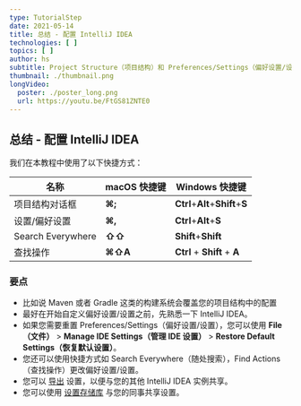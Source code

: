 ```yaml
---
type: TutorialStep
date: 2021-05-14
title: 总结 - 配置 IntelliJ IDEA
technologies: [ ]
topics: [ ]
author: hs
subtitle: Project Structure（项目结构）和 Preferences/Settings（偏好设置/设置）都提供了配置 IntelliJ IDEA 的方法
thumbnail: ./thumbnail.png
longVideo:
  poster: ./poster_long.png
  url: https://youtu.be/FtGS81ZNTE0
---
```


## 总结 - 配置 IntelliJ IDEA
我们在本教程中使用了以下快捷方式：

| 名称                | macOS 快捷键 | Windows 快捷键                      |
| ----------------- | --------- | -------------------------------- |
| 项目结构对话框           | **⌘;**    | **Ctrl**+**Alt**+**Shift**+**S** |
| 设置/偏好设置           | **⌘,**    | **Ctrl**+**Alt**+**S**           |
| Search Everywhere | **⇧⇧**    | **Shift**+**Shift**              |
| 查找操作              | **⌘⇧A**   | **Ctrl** + **Shift** + **A**     |

### 要点
- 比如说 Maven 或者 Gradle 这类的构建系统会覆盖您的项目结构中的配置
- 最好在开始自定义偏好设置/设置之前，先熟悉一下 IntelliJ IDEA。
- 如果您需要重置 Preferences/Settings（偏好设置/设置），您可以使用 **File（文件）** > **Manage IDE Settings（管理 IDE 设置）** > **Restore Default Settings（恢复默认设置）**。
- 您还可以使用快捷方式如 Search Everywhere（随处搜索），Find Actions（查找操作）更改偏好设置/设置。
- 您可以 [导出](https://www.jetbrains.com/help/idea/sharing-your-ide-settings.html#import-export-settings) 设置，以便与您的其他 IntelliJ IDEA 实例共享。
- 您可以使用 [设置存储库](https://www.jetbrains.com/help/idea/sharing-your-ide-settings.html#settings-repository) 与您的同事共享设置。